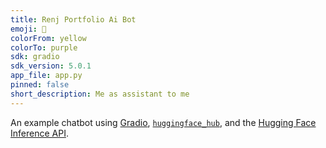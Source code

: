 ```yaml
---
title: Renj Portfolio Ai Bot
emoji: 💬
colorFrom: yellow
colorTo: purple
sdk: gradio
sdk_version: 5.0.1
app_file: app.py
pinned: false
short_description: Me as assistant to me
---
```


An example chatbot using [Gradio](https://gradio.app), [`huggingface_hub`](https://huggingface.co/docs/huggingface_hub/v0.22.2/en/index), and the [Hugging Face Inference API](https://huggingface.co/docs/api-inference/index).